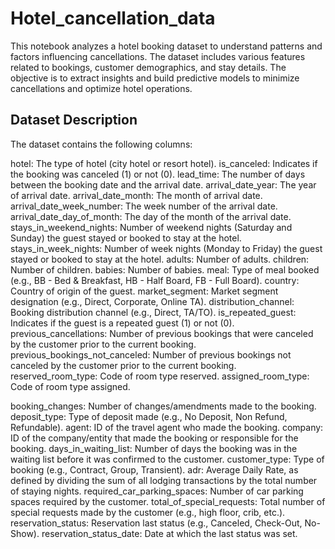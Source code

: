 # Hotel_cancellation_data
  This notebook analyzes a hotel booking dataset to understand patterns and factors influencing cancellations. The dataset includes various features related to bookings, customer demographics, and stay details. The objective is to extract insights and build predictive models to minimize cancellations and optimize hotel operations.

## Dataset Description
The dataset contains the following columns:

hotel: The type of hotel (city hotel or resort hotel).
is_canceled: Indicates if the booking was canceled (1) or not (0).
lead_time: The number of days between the booking date and the arrival date.
arrival_date_year: The year of arrival date.
arrival_date_month: The month of arrival date.
arrival_date_week_number: The week number of the arrival date.
arrival_date_day_of_month: The day of the month of the arrival date.
stays_in_weekend_nights: Number of weekend nights (Saturday and Sunday) the guest stayed or booked to stay at the hotel.
stays_in_week_nights: Number of week nights (Monday to Friday) the guest stayed or booked to stay at the hotel.
adults: Number of adults.
children: Number of children.
babies: Number of babies.
meal: Type of meal booked (e.g., BB - Bed & Breakfast, HB - Half Board, FB - Full Board).
country: Country of origin of the guest.
market_segment: Market segment designation (e.g., Direct, Corporate, Online TA).
distribution_channel: Booking distribution channel (e.g., Direct, TA/TO).
is_repeated_guest: Indicates if the guest is a repeated guest (1) or not (0).
previous_cancellations: Number of previous bookings that were canceled by the customer prior to the current booking.
previous_bookings_not_canceled: Number of previous bookings not canceled by the customer prior to the current booking.
reserved_room_type: Code of room type reserved.
assigned_room_type: Code of room type assigned.

booking_changes: Number of changes/amendments made to the booking.
deposit_type: Type of deposit made (e.g., No Deposit, Non Refund, Refundable).
agent: ID of the travel agent who made the booking.
company: ID of the company/entity that made the booking or responsible for the booking.
days_in_waiting_list: Number of days the booking was in the waiting list before it was confirmed to the customer.
customer_type: Type of booking (e.g., Contract, Group, Transient).
adr: Average Daily Rate, as defined by dividing the sum of all lodging transactions by the total number of staying nights.
required_car_parking_spaces: Number of car parking spaces required by the customer.
total_of_special_requests: Total number of special requests made by the customer (e.g., high floor, crib, etc.).
reservation_status: Reservation last status (e.g., Canceled, Check-Out, No-Show).
reservation_status_date: Date at which the last status was set.
